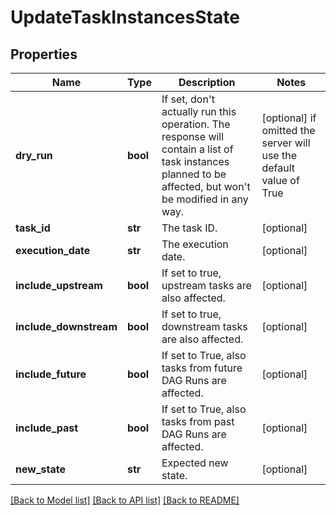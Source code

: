 <!--
 Licensed to the Apache Software Foundation (ASF) under one
 or more contributor license agreements.  See the NOTICE file
 distributed with this work for additional information
 regarding copyright ownership.  The ASF licenses this file
 to you under the Apache License, Version 2.0 (the
 "License"); you may not use this file except in compliance
 with the License.  You may obtain a copy of the License at

   http://www.apache.org/licenses/LICENSE-2.0

 Unless required by applicable law or agreed to in writing,
 software distributed under the License is distributed on an
 "AS IS" BASIS, WITHOUT WARRANTIES OR CONDITIONS OF ANY
 KIND, either express or implied.  See the License for the
 specific language governing permissions and limitations
 under the License.
 -->

# UpdateTaskInstancesState

## Properties
Name | Type | Description | Notes
------------ | ------------- | ------------- | -------------
**dry_run** | **bool** | If set, don&#39;t actually run this operation. The response will contain a list of task instances planned to be affected, but won&#39;t be modified in any way.  | [optional]  if omitted the server will use the default value of True
**task_id** | **str** | The task ID. | [optional] 
**execution_date** | **str** | The execution date. | [optional] 
**include_upstream** | **bool** | If set to true, upstream tasks are also affected. | [optional] 
**include_downstream** | **bool** | If set to true, downstream tasks are also affected. | [optional] 
**include_future** | **bool** | If set to True, also tasks from future DAG Runs are affected. | [optional] 
**include_past** | **bool** | If set to True, also tasks from past DAG Runs are affected. | [optional] 
**new_state** | **str** | Expected new state. | [optional] 

[[Back to Model list]](../README.md#documentation-for-models) [[Back to API list]](../README.md#documentation-for-api-endpoints) [[Back to README]](../README.md)


